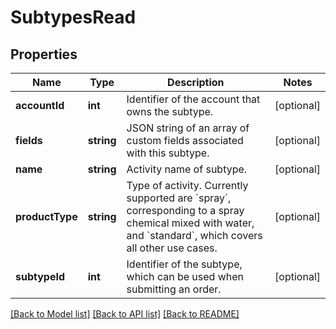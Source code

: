 # SubtypesRead

## Properties
Name | Type | Description | Notes
------------ | ------------- | ------------- | -------------
**accountId** | **int** | Identifier of the account that owns the subtype. | [optional] 
**fields** | **string** | JSON string of an array of custom fields associated with this subtype. | [optional] 
**name** | **string** | Activity name of subtype. | [optional] 
**productType** | **string** | Type of activity. Currently supported are &#x60;spray&#x60;, corresponding to a spray chemical mixed with water, and &#x60;standard&#x60;, which covers all other use cases. | [optional] 
**subtypeId** | **int** | Identifier of the subtype, which can be used when submitting an order. | [optional] 

[[Back to Model list]](../README.md#documentation-for-models) [[Back to API list]](../README.md#documentation-for-api-endpoints) [[Back to README]](../README.md)



